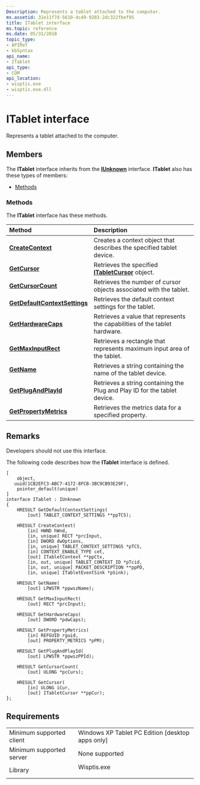 ```yaml
---
Description: Represents a tablet attached to the computer.
ms.assetid: 31e11f7d-5610-4c49-9203-2dc322fbef95
title: ITablet interface
ms.topic: reference
ms.date: 05/31/2018
topic_type: 
- APIRef
- kbSyntax
api_name: 
- ITablet
api_type: 
- COM
api_location: 
- wisptis.exe
- wisptis.exe.dll
---
```


# ITablet interface

Represents a tablet attached to the computer.

## Members

The **ITablet** interface inherits from the [**IUnknown**](https://docs.microsoft.com/windows/desktop/api/unknwn/nn-unknwn-iunknown) interface. **ITablet** also has these types of members:

-   [Methods](#methods)

### Methods

The **ITablet** interface has these methods.



| Method                                                                 | Description                                                                           |
|:-----------------------------------------------------------------------|:--------------------------------------------------------------------------------------|
| [**CreateContext**](itablet-createcontext.md)                         | Creates a context object that describes the specified tablet device.<br/>       |
| [**GetCursor**](https://msdn.microsoft.com/library/Aa373535(v=VS.85).aspx)                                 | Retrieves the specified [**ITabletCursor**](itabletcursor.md) object.<br/>     |
| [**GetCursorCount**](itablet-getcursorcount.md)                       | Retrieves the number of cursor objects associated with the tablet.<br/>         |
| [**GetDefaultContextSettings**](itablet-getdefaultcontextsettings.md) | Retrieves the default context settings for the tablet.<br/>                     |
| [**GetHardwareCaps**](itablet-gethardwarecaps.md)                     | Retrieves a value that represents the capabilities of the tablet hardware.<br/> |
| [**GetMaxInputRect**](itablet-getmaxinputrect.md)                     | Retrieves a rectangle that represents maximum input area of the tablet.<br/>    |
| [**GetName**](itablet-getname.md)                                     | Retrieves a string containing the name of the tablet device.<br/>               |
| [**GetPlugAndPlayId**](itablet-getplugandplayid.md)                   | Retrieves a string containing the Plug and Play ID for the tablet device.<br/>  |
| [**GetPropertyMetrics**](https://msdn.microsoft.com/library/Aa367722(v=VS.85).aspx)               | Retrieves the metrics data for a specified property.<br/>                       |



 

## Remarks

Developers should not use this interface.

The following code describes how the **ITablet** interface is defined.

``` syntax
[
    object,
   uuid(1CB2EFC3-ABC7-4172-8FCB-3BC9CB93E29F),
    pointer_default(unique)
]
interface ITablet : IUnknown
{
    HRESULT GetDefaultContextSettings(
        [out] TABLET_CONTEXT_SETTINGS **ppTCS);

    HRESULT CreateContext(
        [in] HWND hWnd,
        [in, unique] RECT *prcInput,
        [in] DWORD dwOptions,
        [in, unique] TABLET_CONTEXT_SETTINGS *pTCS,
        [in] CONTEXT_ENABLE_TYPE cet,
        [out] ITabletContext **ppCtx,
        [in, out, unique] TABLET_CONTEXT_ID *pTcid,
        [in, out, unique] PACKET_DESCRIPTION **ppPD,
        [in, unique] ITabletEventSink *pSink);

    HRESULT GetName(
        [out] LPWSTR *ppwszName);

    HRESULT GetMaxInputRect(
        [out] RECT *prcInput);

    HRESULT GetHardwareCaps(
        [out] DWORD *pdwCaps);

    HRESULT GetPropertyMetrics(
        [in] REFGUID rguid,
        [out] PROPERTY_METRICS *pPM);

    HRESULT GetPlugAndPlayId(
        [out] LPWSTR *ppwszPPId);

    HRESULT GetCursorCount(
        [out] ULONG *pcCurs);

    HRESULT GetCursor(
        [in] ULONG iCur,
        [out] ITabletCursor **ppCur);
};   
```

## Requirements



|                                     |                                                                                        |
|-------------------------------------|----------------------------------------------------------------------------------------|
| Minimum supported client<br/> | Windows XP Tablet PC Edition \[desktop apps only\]<br/>                          |
| Minimum supported server<br/> | None supported<br/>                                                              |
| Library<br/>                  | <dl> <dt>Wisptis.exe</dt> </dl> |



 

 




